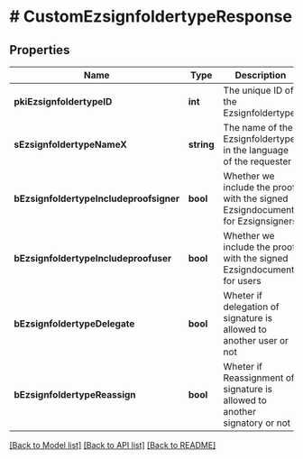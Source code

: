 # # CustomEzsignfoldertypeResponse

## Properties

Name | Type | Description | Notes
------------ | ------------- | ------------- | -------------
**pkiEzsignfoldertypeID** | **int** | The unique ID of the Ezsignfoldertype. |
**sEzsignfoldertypeNameX** | **string** | The name of the Ezsignfoldertype in the language of the requester | [optional]
**bEzsignfoldertypeIncludeproofsigner** | **bool** | Whether we include the proof with the signed Ezsigndocument for Ezsignsigners | [optional]
**bEzsignfoldertypeIncludeproofuser** | **bool** | Whether we include the proof with the signed Ezsigndocument for users | [optional]
**bEzsignfoldertypeDelegate** | **bool** | Wheter if delegation of signature is allowed to another user or not | [optional]
**bEzsignfoldertypeReassign** | **bool** | Wheter if Reassignment of signature is allowed to another signatory or not | [optional]

[[Back to Model list]](../../README.md#models) [[Back to API list]](../../README.md#endpoints) [[Back to README]](../../README.md)
